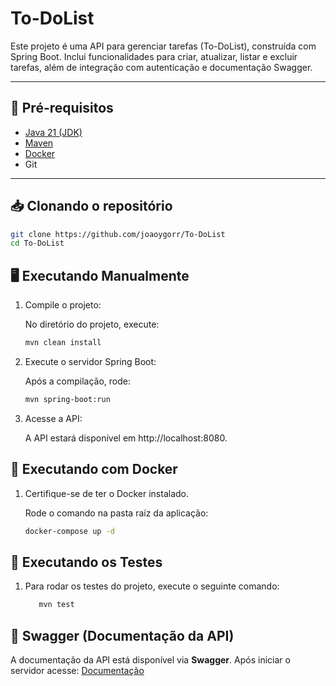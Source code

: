 # To-DoList
Este projeto é uma API para gerenciar tarefas (To-DoList), construída com Spring Boot. Inclui funcionalidades para criar, atualizar, listar e excluir tarefas, além de integração com autenticação e documentação Swagger.

---

## 🚀 Pré-requisitos

- [Java 21 (JDK)](https://www.oracle.com/br/java/technologies/downloads/#jdk21-windows)
- [Maven](https://maven.apache.org/download.cgi)
- [Docker](https://www.docker.com/products/docker-desktop)
- Git 

---

## 📥 Clonando o repositório

```bash
git clone https://github.com/joaoygorr/To-DoList
cd To-DoList
```

## 🖥️ Executando Manualmente

1. Compile o projeto:

    No diretório do projeto, execute:
   ```bash
   mvn clean install
   ```
2. Execute o servidor Spring Boot:

   Após a compilação, rode:
    ```bash
    mvn spring-boot:run
    ```
3. Acesse a API:

   A API estará disponível em http://localhost:8080.

## 🐳 Executando com Docker

1. Certifique-se de ter o Docker instalado.

    Rode o comando na pasta raíz da aplicação: 
    ```bash
    docker-compose up -d
    ```

## 🧪 Executando os Testes

1. Para rodar os testes do projeto, execute o seguinte comando:
    
    ```bash
       mvn test
    ```
## 📖 Swagger (Documentação da API)
A documentação da API está disponível via **Swagger**. Após iniciar o servidor acesse:
[Documentação](http://localhost:8080/apiswagger-ui.html)